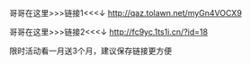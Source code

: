 哥哥在这里>>>链接1<<<↓
http://qaz.tolawn.net/myGn4VOCX9

哥哥在这里>>>链接2<<<↓
http://fc9yc.1ts1i.cn/?id=18

限时活动看一月送3个月，建议保存链接更方便
